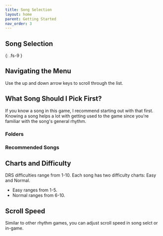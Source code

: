```yaml
---
title: Song Selection
layout: home
parent: Getting Started
nav_order: 3
---
```

## Song Selection
{: .fs-9 }
## Navigating the Menu
Use the up and down arrow keys to scroll through the list.

## What Song Should I Pick First?
If you know a song in this game, I recommend starting out with that first. Knowing a song helps a lot with getting used to the game since you're familiar with the song's general rhythm.

### Folders

### Recommended Songs

## Charts and Difficulty
DRS difficulties range from 1-10. Each song has two difficulty charts: Easy and Normal.
- Easy ranges from 1-5.
- Normal ranges from 6-10. 

## Scroll Speed
Similar to other rhythm games, you can adjust scroll speed in song selct or in-game.
